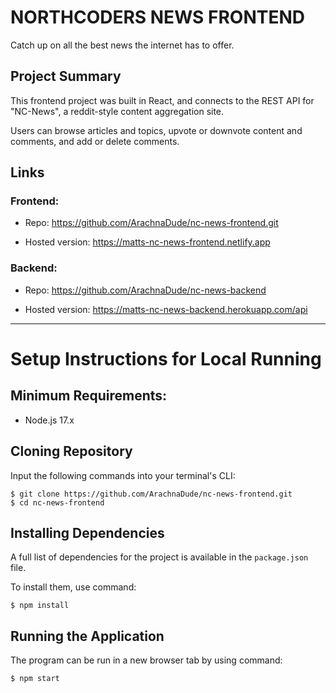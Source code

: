 # NORTHCODERS NEWS FRONTEND

Catch up on all the best news the internet has to offer.

## Project Summary

This frontend project was built in React, and connects to the REST API for "NC-News", a reddit-style content aggregation site.

Users can browse articles and topics, upvote or downvote content and comments, and add or delete comments.

## Links

### Frontend:

- Repo: https://github.com/ArachnaDude/nc-news-frontend.git

- Hosted version: https://matts-nc-news-frontend.netlify.app

### Backend:

- Repo: https://github.com/ArachnaDude/nc-news-backend

- Hosted version: https://matts-nc-news-backend.herokuapp.com/api

---

# Setup Instructions for Local Running

## Minimum Requirements:

- Node.js 17.x

## Cloning Repository

Input the following commands into your terminal's CLI:

```
$ git clone https://github.com/ArachnaDude/nc-news-frontend.git
$ cd nc-news-frontend
```

## Installing Dependencies

A full list of dependencies for the project is available in the `package.json` file.

To install them, use command:

```
$ npm install

```

## Running the Application

The program can be run in a new browser tab by using command:

```
$ npm start
```

